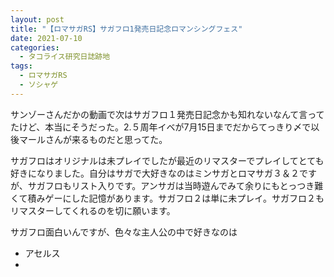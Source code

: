 ```yaml
---
layout: post
title: "【ロマサガRS】サガフロ1発売日記念ロマンシングフェス"
date: 2021-07-10
categories:
  - タコライス研究日誌跡地
tags:
  - ロマサガRS
  - ソシャゲ
---
```


サンゾーさんだかの動画で次はサガフロ１発売日記念かも知れないなんて言ってたけど、本当にそうだった。2.５周年イベが7月15日までだからてっきり〆で以後マールさんが来るものだと思ってた。

サガフロはオリジナルは未プレイでしたが最近のリマスターでプレイしてとても好きになりました。自分はサガで大好きなのはミンサガとロマサガ３＆２ですが、サガフロもリスト入りです。アンサガは当時遊んでみて余りにもとっつき難くて積みゲーにした記憶があります。サガフロ２は単に未プレイ。サガフロ２もリマスターしてくれるのを切に願います。

サガフロ面白いんですが、色々な主人公の中で好きなのは
- アセルス
- 
